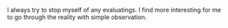 I always try to stop myself of any evaluatings. I find more interesting for me to go through the reality with simple observation.

